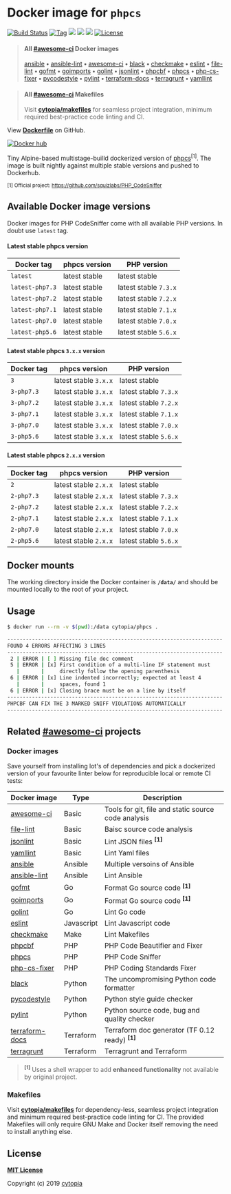 # Docker image for `phpcs`

[![Build Status](https://travis-ci.com/cytopia/docker-phpcs.svg?branch=master)](https://travis-ci.com/cytopia/docker-phpcs)
[![Tag](https://img.shields.io/github/tag/cytopia/docker-phpcs.svg)](https://github.com/cytopia/docker-phpcs/releases)
[![](https://images.microbadger.com/badges/version/cytopia/phpcs:latest.svg?&kill_cache=1)](https://microbadger.com/images/cytopia/phpcs:latest "phpcs")
[![](https://images.microbadger.com/badges/image/cytopia/phpcs:latest.svg?&kill_cache=1)](https://microbadger.com/images/cytopia/phpcs:latest "phpcs")
[![](https://img.shields.io/badge/github-cytopia%2Fdocker--phpcs-red.svg)](https://github.com/cytopia/docker-phpcs "github.com/cytopia/docker-phpcs")
[![License](https://img.shields.io/badge/license-MIT-%233DA639.svg)](https://opensource.org/licenses/MIT)

> #### All [#awesome-ci](https://github.com/topics/awesome-ci) Docker images
>
> [ansible](https://github.com/cytopia/docker-ansible) **•**
> [ansible-lint](https://github.com/cytopia/docker-ansible-lint) **•**
> [awesome-ci](https://github.com/cytopia/awesome-ci) **•**
> [black](https://github.com/cytopia/docker-black) **•**
> [checkmake](https://github.com/cytopia/docker-checkmake) **•**
> [eslint](https://github.com/cytopia/docker-eslint) **•**
> [file-lint](https://github.com/cytopia/docker-file-lint) **•**
> [gofmt](https://github.com/cytopia/docker-gofmt) **•**
> [goimports](https://github.com/cytopia/docker-phpcs) **•**
> [golint](https://github.com/cytopia/docker-golint) **•**
> [jsonlint](https://github.com/cytopia/docker-jsonlint) **•**
> [phpcbf](https://github.com/cytopia/docker-phpcbf) **•**
> [phpcs](https://github.com/cytopia/docker-phpcs) **•**
> [php-cs-fixer](https://github.com/cytopia/docker-php-cs-fixer) **•**
> [pycodestyle](https://github.com/cytopia/docker-pycodestyle) **•**
> [pylint](https://github.com/cytopia/docker-pylint) **•**
> [terraform-docs](https://github.com/cytopia/docker-terraform-docs) **•**
> [terragrunt](https://github.com/cytopia/docker-terragrunt) **•**
> [yamllint](https://github.com/cytopia/docker-yamllint)


> #### All [#awesome-ci](https://github.com/topics/awesome-ci) Makefiles
>
> Visit **[cytopia/makefiles](https://github.com/cytopia/makefiles)** for seamless project integration, minimum required best-practice code linting and CI.

View **[Dockerfile](https://github.com/cytopia/docker-phpcs/blob/master/Dockerfile)** on GitHub.

[![Docker hub](http://dockeri.co/image/cytopia/phpcs?&kill_cache=1)](https://hub.docker.com/r/cytopia/phpcs)

Tiny Alpine-based multistage-builld dockerized version of [phpcs](https://github.com/squizlabs/PHP_CodeSniffer)<sup>[1]</sup>.
The image is built nightly against multiple stable versions and pushed to Dockerhub.

<sup>[1] Official project: https://github.com/squizlabs/PHP_CodeSniffer</sup>


## Available Docker image versions

Docker images for PHP CodeSniffer come with all available PHP versions. In doubt use `latest` tag.

#### Latest stable phpcs version
| Docker tag      | phpcs version         | PHP version           |
|-----------------|-----------------------|-----------------------|
| `latest`        | latest stable         | latest stable         |
| `latest-php7.3` | latest stable         | latest stable `7.3.x` |
| `latest-php7.2` | latest stable         | latest stable `7.2.x` |
| `latest-php7.1` | latest stable         | latest stable `7.1.x` |
| `latest-php7.0` | latest stable         | latest stable `7.0.x` |
| `latest-php5.6` | latest stable         | latest stable `5.6.x` |

#### Latest stable phpcs `3.x.x` version
| Docker tag      | phpcs version         | PHP version           |
|-----------------|-----------------------|-----------------------|
| `3`             | latest stable `3.x.x` | latest stable         |
| `3-php7.3`      | latest stable `3.x.x` | latest stable `7.3.x` |
| `3-php7.2`      | latest stable `3.x.x` | latest stable `7.2.x` |
| `3-php7.1`      | latest stable `3.x.x` | latest stable `7.1.x` |
| `3-php7.0`      | latest stable `3.x.x` | latest stable `7.0.x` |
| `3-php5.6`      | latest stable `3.x.x` | latest stable `5.6.x` |

#### Latest stable phpcs `2.x.x` version
| Docker tag      | phpcs version         | PHP version           |
|-----------------|-----------------------|-----------------------|
| `2`             | latest stable `2.x.x` | latest stable         |
| `2-php7.3`      | latest stable `2.x.x` | latest stable `7.3.x` |
| `2-php7.2`      | latest stable `2.x.x` | latest stable `7.2.x` |
| `2-php7.1`      | latest stable `2.x.x` | latest stable `7.1.x` |
| `2-php7.0`      | latest stable `2.x.x` | latest stable `7.0.x` |
| `2-php5.6`      | latest stable `2.x.x` | latest stable `5.6.x` |


## Docker mounts

The working directory inside the Docker container is **`/data/`** and should be mounted locally to
the root of your project.


## Usage


```bash
$ docker run --rm -v $(pwd):/data cytopia/phpcs .

----------------------------------------------------------------------
FOUND 4 ERRORS AFFECTING 3 LINES
----------------------------------------------------------------------
 2 | ERROR | [ ] Missing file doc comment
 5 | ERROR | [x] First condition of a multi-line IF statement must
   |       |     directly follow the opening parenthesis
 6 | ERROR | [x] Line indented incorrectly; expected at least 4
   |       |     spaces, found 1
 6 | ERROR | [x] Closing brace must be on a line by itself
----------------------------------------------------------------------
PHPCBF CAN FIX THE 3 MARKED SNIFF VIOLATIONS AUTOMATICALLY
----------------------------------------------------------------------
```


## Related [#awesome-ci](https://github.com/topics/awesome-ci) projects

### Docker images

Save yourself from installing lot's of dependencies and pick a dockerized version of your favourite
linter below for reproducible local or remote CI tests:

| Docker image | Type | Description |
|--------------|------|-------------|
| [awesome-ci](https://github.com/cytopia/awesome-ci) | Basic | Tools for git, file and static source code analysis |
| [file-lint](https://github.com/cytopia/docker-file-lint) | Basic | Baisc source code analysis |
| [jsonlint](https://github.com/cytopia/docker-jsonlint) | Basic | Lint JSON files **<sup>[1]</sup>** |
| [yamllint](https://github.com/cytopia/docker-yamllint) | Basic | Lint Yaml files |
| [ansible](https://github.com/cytopia/docker-ansible) | Ansible | Multiple versoins of Ansible |
| [ansible-lint](https://github.com/cytopia/docker-ansible-lint) | Ansible | Lint  Ansible |
| [gofmt](https://github.com/cytopia/docker-gofmt) | Go | Format Go source code **<sup>[1]</sup>** |
| [goimports](https://github.com/cytopia/docker-phpcs) | Go | Format Go source code **<sup>[1]</sup>** |
| [golint](https://github.com/cytopia/docker-golint) | Go | Lint Go code |
| [eslint](https://github.com/cytopia/docker-eslint) | Javascript | Lint Javascript code |
| [checkmake](https://github.com/cytopia/docker-checkmake) | Make | Lint Makefiles |
| [phpcbf](https://github.com/cytopia/docker-phpcbf) | PHP | PHP Code Beautifier and Fixer |
| [phpcs](https://github.com/cytopia/docker-phpcs) | PHP | PHP Code Sniffer |
| [php-cs-fixer](https://github.com/cytopia/docker-php-cs-fixer) | PHP | PHP Coding Standards Fixer |
| [black](https://github.com/cytopia/docker-black) | Python | The uncompromising Python code formatter |
| [pycodestyle](https://github.com/cytopia/docker-pycodestyle) | Python | Python style guide checker |
| [pylint](https://github.com/cytopia/docker-pylint) | Python | Python source code, bug and quality checker |
| [terraform-docs](https://github.com/cytopia/docker-terraform-docs) | Terraform | Terraform doc generator (TF 0.12 ready) **<sup>[1]</sup>** |
| [terragrunt](https://github.com/cytopia/docker-terragrunt) | Terraform | Terragrunt and Terraform |

> **<sup>[1]</sup>** Uses a shell wrapper to add **enhanced functionality** not available by original project.


### Makefiles

Visit **[cytopia/makefiles](https://github.com/cytopia/makefiles)** for dependency-less, seamless project integration and minimum required best-practice code linting for CI.
The provided Makefiles will only require GNU Make and Docker itself removing the need to install anything else.


## License

**[MIT License](LICENSE)**

Copyright (c) 2019 [cytopia](https://github.com/cytopia)
